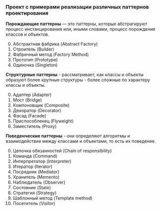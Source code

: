### Проект с примерами реализации различных паттернов проектирования

**Порождающие паттерны** — это паттерны, которые абстрагируют процесс инстанцирования или, иными словами, процесс порождения классов и объектов.

0. Абстрактная фабрика (Abstract Factory)
0. Строитель (Builder)
0. Фабричный метод (Factory Method)
0. Прототип (Prototype)
0. Одиночка (Singleton)

**Структурные паттерны** - рассматривает, как классы и объекты образуют более крупные структуры - более сложные по характеру классы и объекты.

0. Адаптер (Adapter)
0. Мост (Bridge)
0. Компоновщик (Composite)
0. Декоратор (Decorator)
0. Фасад (Facade)
0. Приспособленец (Flyweight)
0. Заместитель (Proxy)

**Поведенческие паттерны** - они определяют алгоритмы и взаимодействие между классами и объектами, то есть их поведение.

0. Цепочка обязанностей (Chain of responsibility)
0. Команда (Command)
0. Интерпретатор (Interpreter)
0. Итератор (Iterator)
0. Посредник (Mediator)
0. Хранитель (Memento)
0. Наблюдатель (Observer)
0. Состояние (State)
0. Стратегия (Strategy)
0. Шаблонный метод (Template method)
0. Посетитель (Visitor)

